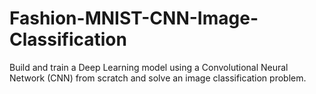 # Fashion-MNIST-CNN-Image-Classification
Build and train a Deep Learning model using a Convolutional Neural Network (CNN) from scratch and solve an image classification problem.

